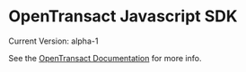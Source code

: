# OpenTransact Javascript SDK

Current Version: alpha-1

See the [OpenTransact Documentation](https://docs.opentransact.com) for more info.